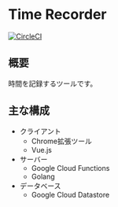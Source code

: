 # Time Recorder
[![CircleCI](https://circleci.com/gh/yusuke0701/time-recorder.svg?style=svg)](https://circleci.com/gh/yusuke0701/time-recorder)

## 概要
時間を記録するツールです。

## 主な構成
* クライアント
    * Chrome拡張ツール
    * Vue.js
* サーバー
    * Google Cloud Functions
    * Golang
* データベース
    * Google Cloud Datastore